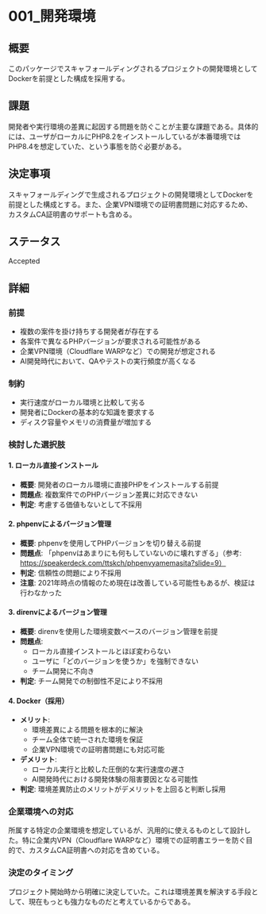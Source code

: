 # 001_開発環境

## 概要

このパッケージでスキャフォールディングされるプロジェクトの開発環境としてDockerを前提とした構成を採用する。

## 課題

開発者や実行環境の差異に起因する問題を防ぐことが主要な課題である。具体的には、ユーザがローカルにPHP8.2をインストールしているが本番環境ではPHP8.4を想定していた、という事態を防ぐ必要がある。

## 決定事項

スキャフォールディングで生成されるプロジェクトの開発環境としてDockerを前提とした構成とする。また、企業VPN環境での証明書問題に対応するため、カスタムCA証明書のサポートも含める。

## ステータス

Accepted

## 詳細

### 前提

- 複数の案件を掛け持ちする開発者が存在する
- 各案件で異なるPHPバージョンが要求される可能性がある
- 企業VPN環境（Cloudflare WARPなど）での開発が想定される
- AI開発時代において、QAやテストの実行頻度が高くなる

### 制約

- 実行速度がローカル環境と比較して劣る
- 開発者にDockerの基本的な知識を要求する
- ディスク容量やメモリの消費量が増加する

### 検討した選択肢

#### 1. ローカル直接インストール
- **概要**: 開発者のローカル環境に直接PHPをインストールする前提
- **問題点**: 複数案件でのPHPバージョン差異に対応できない
- **判定**: 考慮する価値もないとして不採用

#### 2. phpenvによるバージョン管理
- **概要**: phpenvを使用してPHPバージョンを切り替える前提
- **問題点**: 「phpenvはあまりにも何もしていないのに壊れすぎる」（参考: https://speakerdeck.com/ttskch/phpenvyamemasita?slide=9）
- **判定**: 信頼性の問題により不採用
- **注意**: 2021年時点の情報のため現在は改善している可能性もあるが、検証は行わなかった

#### 3. direnvによるバージョン管理
- **概要**: direnvを使用した環境変数ベースのバージョン管理を前提
- **問題点**: 
  - ローカル直接インストールとほぼ変わらない
  - ユーザに「どのバージョンを使うか」を強制できない
  - チーム開発に不向き
- **判定**: チーム開発での制御性不足により不採用

#### 4. Docker（採用）
- **メリット**:
  - 環境差異による問題を根本的に解決
  - チーム全体で統一された環境を保証
  - 企業VPN環境での証明書問題にも対応可能
- **デメリット**:
  - ローカル実行と比較した圧倒的な実行速度の遅さ
  - AI開発時代における開発体験の阻害要因となる可能性
- **判定**: 環境差異防止のメリットがデメリットを上回ると判断し採用

### 企業環境への対応

所属する特定の企業環境を想定しているが、汎用的に使えるものとして設計した。特に企業内VPN（Cloudflare WARPなど）環境での証明書エラーを防ぐ目的で、カスタムCA証明書への対応を含めている。

### 決定のタイミング

プロジェクト開始時から明確に決定していた。これは環境差異を解決する手段として、現在もっとも強力なものだと考えているからである。